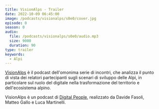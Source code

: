 ```yaml
---
title: VisionAlps - Trailer
date: 2022-10-09 06:45:00
image: /podcasts/visionalps/s0e0/cover.jpg
episode: 0
season: 0
audio:
  file: /podcasts/visionalps/s0e0/audio.mp3
  size: 9000
  duration: 90
type: trailer
keywords:
  - Alpi
---
```


[VisionAlps](https://www.visionalps.com/) è il podcast dell'omonima serie di incontri, che analizza il punto di vista dei relatori partecipanti sugli scenari di sviluppo delle Alpi, in particolare sul ruolo del digitale nella trasformazione del territorio e dell'ecosistema alpino.

VisionAlps è un podcast di [Digital People](https://w3id.org/digitalpeople), realizzato da Davide Fasoli, Matteo Gallo e Luca Martinelli.